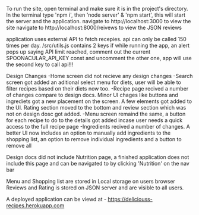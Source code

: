 To run the site, open terminal and make sure it is in the project's directory.
In the terminal type 'npm i', then 'node server' & 'npm start', this will start the server and the application.
navigate to http://localhost:3000 to view the site
navigate to http://localhost:8000/reivews to view the JSON reviews

application uses external API to fetch recepies. 
api can only be called 150 times per day.
/src/utils.js contains 2 keys 
if while running the app, an alert pops up saying API limit reached, comment out the current SPOONACULAR_API_KEY const and uncomment the other one, app will use the second key to call api!!!

Design Changes
-Home screen did not recieve any design changes
-Search screen got added an aditional select menu for diets, user will be able to filter recipes based on   their diets now too.
-Recipe page recived a number of changes compare to design docs. Minor UI chages like buttons and ingrediets got a new placement on the screen. A few elements got added to the UI. Rating section moved to the bottom and review section which was not on design dosc got added.
-Menu screen remaind the same, a button for each recipe to do to the details got added incase user needs a quick access to the full recipe page
-Ingredients recived a number of changes. A better UI now includes an option to manually add ingredients to the shopping list, an option to remove individual ingredients and a button to remove all

Design docs did not include Nutrition page, a finished application does not include this page and can be navigated to by clicking 'Nutrition' on the nav bar

Menu and Shopping list are stored in Local storage on users browser
Reviews and Rating is stored on JSON server and are visible to all users.


A deployed application can be viewd at - https://deliciouss-recipes.herokuapp.com
